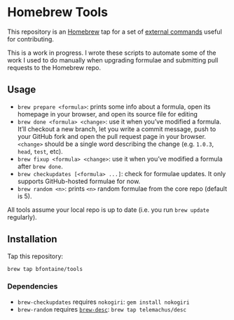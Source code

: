 # Homebrew Tools

This repository is an [Homebrew](http://brew.sh) tap for a set of
[external commands][ext] useful for contributing.

[ext]: https://github.com/Homebrew/homebrew/blob/master/share/doc/homebrew/External-Commands.md#external-commands

This is a work in progress. I wrote these scripts to automate some of the work
I used to do manually when upgrading formulae and submitting pull requests to
the Homebrew repo.

## Usage

* `brew prepare <formula>`: prints some info about a formula, open its homepage
  in your browser, and open its source file for editing
* `brew done <formula> <change>`: use it when you’ve modified a formula. It’ll
  checkout a new branch, let you write a commit message, push to your GitHub
  fork and open the pull request page in your browser. `<change>` should be a
  single word describing the change (e.g. `1.0.3`, `head`, `test`, etc).
* `brew fixup <formula> <change>`: use it when you’ve modified a formula after
  `brew done`.
* `brew checkupdates [<formula> ...]`: check for formulae updates. It only
  supports GitHub-hosted formulae for now.
* `brew random <n>`: prints `<n>` random formulae from the core repo (default
  is 5).

All tools assume your local repo is up to date (i.e. you run `brew
update` regularly).

## Installation

Tap this repository:

    brew tap bfontaine/tools

### Dependencies

* `brew-checkupdates` requires `nokogiri`: `gem install nokogiri`
* `brew-random` requires [`brew-desc`][desc]: `brew tap telemachus/desc`

[desc]: https://github.com/telemachus/homebrew-desc
